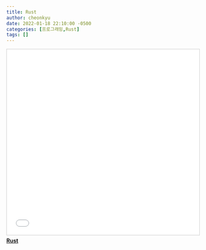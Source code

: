 ```yaml
---
title: Rust
author: cheonkyu
date: 2022-01-18 22:10:00 -0500
categories: [프로그래밍,Rust]
tags: []
---
```


<iframe src="//www.slideshare.net/slideshow/embed_code/key/9bQ8mgaCxyOgSj" width="595" height="485" frameborder="0" marginwidth="0" marginheight="0" scrolling="no" style="border:1px solid #CCC; border-width:1px; margin-bottom:5px; max-width: 100%;" allowfullscreen> </iframe> <div style="margin-bottom:5px"> <strong> <a href="//www.slideshare.net/wonjunhwang11/rust-251011174" title="Rust" target="_blank">Rust</a> </strong>  </div>